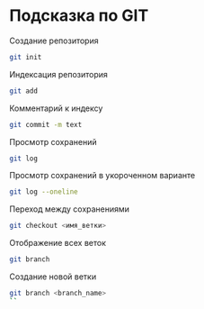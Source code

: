 # Подсказка по GIT

Создание репозитория 
```sh
git init
```
Индексация репозитория
```sh
git add
```
Комментарий к индексу
```sh
git commit -m text
```
Просмотр сохранений 
```sh
git log
```
Просмотр сохранений в укороченном варианте
```sh
git log --oneline
```
Переход между сохранениями 
```sh
git checkout <имя_ветки>
```

Отображение всех веток
```sh
git branch
```
Создание новой ветки
```sh
git branch <branch_name>
``
